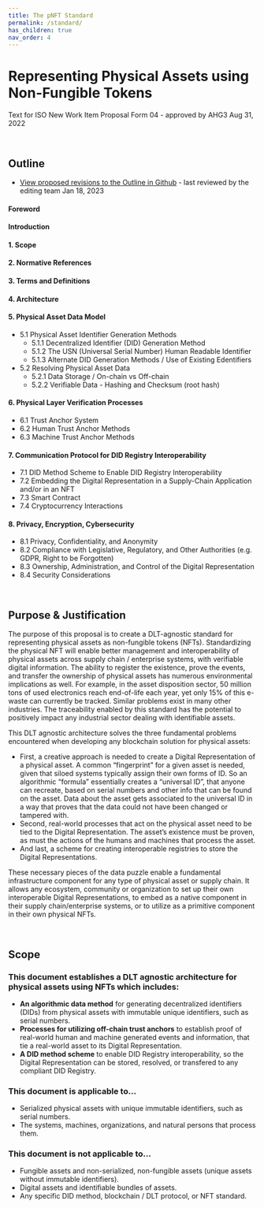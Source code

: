 ```yaml
---
title: The pNFT Standard
permalink: /standard/
has_children: true 
nav_order: 4
---
```



# Representing Physical Assets using Non-Fungible Tokens
Text for ISO New Work Item Proposal Form 04 - approved by AHG3 Aug 31, 2022
 
<br>

## Outline
* [View proposed revisions to the Outline in Github](https://github.com/obada-foundation/standard/blob/main/proposed-changes/index.md) - last reviewed by the editing team Jan 18, 2023

#### Foreword

#### Introduction

#### 1. Scope

#### 2. Normative References

#### 3. Terms and Definitions

#### 4. Architecture

#### 5. Physical Asset Data Model
* 5.1	Physical Asset Identifier Generation Methods 
     * 5.1.1 	Decentralized Identifier (DID) Generation Method
     * 5.1.2    The USN (Universal Serial Number) Human Readable Identifier
     * 5.1.3 	Alternate DID Generation Methods / Use of Existing Edentifiers
* 5.2  Resolving Physical Asset Data 
     * 5.2.1 	Data Storage / On-chain vs Off-chain
     * 5.2.2 	Verifiable Data - Hashing and Checksum (root hash)

#### 6. Physical Layer Verification Processes
* 6.1 Trust Anchor System 
* 6.2 Human Trust Anchor Methods
* 6.3 Machine Trust Anchor Methods

#### 7. Communication Protocol for DID Registry Interoperability
* 7.1 DID Method Scheme to Enable DID Registry Interoperability
* 7.2 Embedding the Digital Representation in a Supply-Chain Application and/or in an NFT 
* 7.3 Smart Contract
* 7.4 Cryptocurrency Interactions

#### 8.  Privacy, Encryption, Cybersecurity
* 8.1 Privacy, Confidentiality, and Anonymity
* 8.2 Compliance with Legislative, Regulatory, and Other Authorities (e.g. GDPR, Right to be Forgotten)
* 8.3 Ownership, Administration, and Control of the Digital Representation
* 8.4 Security Considerations 


<br>

## Purpose & Justification


The purpose of this proposal is to create a DLT-agnostic standard for representing physical assets as non-fungible tokens (NFTs).  Standardizing the physical NFT will enable better management and interoperability of physical assets across supply chain / enterprise systems, with verifiable digital information.  The ability to register the existence, prove the events, and transfer the ownership of physical assets has numerous environmental implications as well.  For example, in the asset disposition sector, 50 million tons of used electronics reach end-of-life each year, yet only 15% of this e-waste can currently be tracked.  Similar problems exist in many other industries.   The traceability enabled by this standard has the potential to positively impact any industrial sector dealing with identifiable assets.

This DLT agnostic architecture solves the three fundamental problems encountered when developing any  blockchain solution for physical assets:

* First, a creative approach is needed to create a Digital Representation of a physical asset.  A common “fingerprint” for a given asset is needed, given that siloed systems typically assign their own forms of ID.   So an algorithmic “formula” essentially creates a “universal ID”, that anyone can recreate, based on serial numbers and other info that can be found on the asset.  Data about the asset gets associated to the universal ID in a way that proves that the data could not have been changed or tampered with.
* Second, real-world processes that act on the physical asset need to be tied to the Digital Representation.   The asset’s existence must be proven, as must the actions of the humans and machines that process the asset.
* And last, a scheme for creating interoperable registries to store the Digital Representations.

These necessary pieces of the data puzzle enable a fundamental infrastructure component for any type of physical asset or supply chain.  It allows any ecosystem, community or organization to set up their own interoperable Digital Representations, to embed as a native component in their supply chain/enterprise systems, or to utilize as a primitive component in their own physical NFTs.

<br>

## Scope

### This document establishes a DLT agnostic architecture for physical assets using NFTs which includes:

* **An algorithmic data method**  for generating decentralized identifiers (DIDs) from physical assets with immutable unique identifiers, such as serial numbers.
* **Processes for utilizing off-chain trust anchors** to establish proof of real-world human and machine generated events and information, that tie a real-world asset to its Digital Representation.
* **A DID method scheme** to enable DID Registry interoperability, so the Digital Representation can be stored, resolved, or transfered to any compliant DID Registry.

### This document is applicable to…

* Serialized physical assets with unique immutable identifiers, such as serial numbers.
* The systems, machines, organizations, and natural persons that process them.

### This document is not applicable to...
* Fungible assets and non-serialized, non-fungible assets (unique assets without immutable identifiers).
* Digital assets and identifiable bundles of assets. 
* Any specific DID method, blockchain / DLT protocol, or NFT standard.


